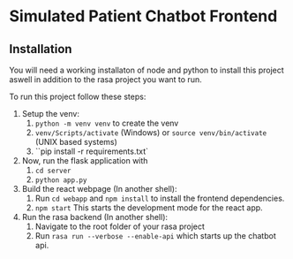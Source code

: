 # Simulated Patient Chatbot Frontend

## Installation

You will need a working installaton of node and python to install this project aswell in addition to the rasa project you want to run.

To run this project follow these steps:
1. Setup the venv:
    1. ``python -m venv venv`` to create the venv
    1. ``venv/Scripts/activate`` (Windows) or ``source venv/bin/activate`` (UNIX based systems)
    1. ``pip install -r requirements.txt`
1. Now, run the flask application with 
    1. ``cd server``
    1. ``python app.py`` 
1. Build the react webpage (In another shell): 
    1. Run ``cd webapp`` and ``npm install`` to install the frontend dependencies.
    1. ``npm start`` This starts the development mode for the react app.
1. Run the rasa backend (In another shell):
    1. Navigate to the root folder of your rasa project 
    1. Run ``rasa run --verbose --enable-api`` which starts up the chatbot api. 
